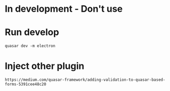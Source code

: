 # In development - Don't use

# Run develop
`quasar dev -m electron`

# Inject other plugin
`https://medium.com/quasar-framework/adding-validation-to-quasar-based-forms-5391cee48c20`
